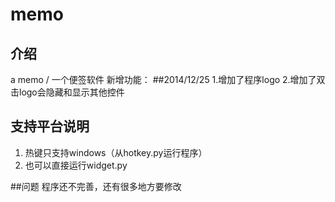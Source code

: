 ﻿memo
====
## 介绍
a memo / 一个便签软件
新增功能：
##2014/12/25
1.增加了程序logo
2.增加了双击logo会隐藏和显示其他控件


## 支持平台说明
1. 热键只支持windows（从hotkey.py运行程序）
2. 也可以直接运行widget.py

##问题
程序还不完善，还有很多地方要修改
